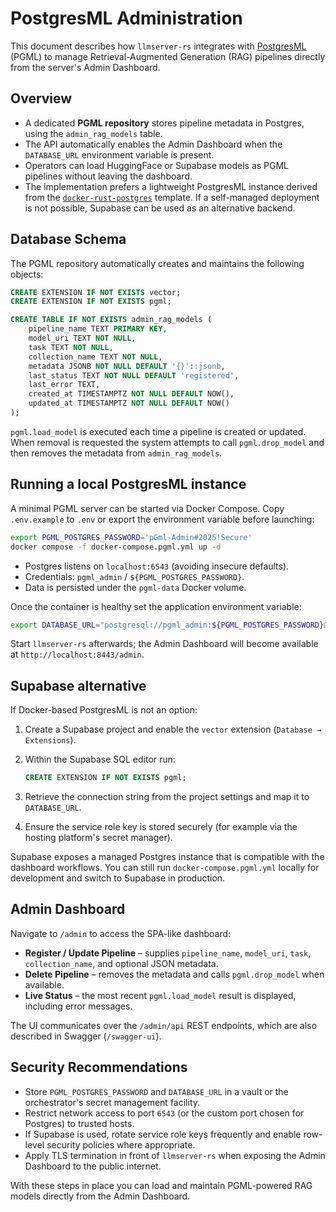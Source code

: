 # PostgresML Administration

This document describes how `llmserver-rs` integrates with [PostgresML](https://postgresml.org/) (PGML) to manage Retrieval-Augmented Generation (RAG) pipelines directly from the server's Admin Dashboard.

## Overview

* A dedicated **PGML repository** stores pipeline metadata in Postgres, using the `admin_rag_models` table.
* The API automatically enables the Admin Dashboard when the `DATABASE_URL` environment variable is present.
* Operators can load HuggingFace or Supabase models as PGML pipelines without leaving the dashboard.
* The implementation prefers a lightweight PostgresML instance derived from the [`docker-rust-postgres`](https://github.com/docker/docker-rust-postgres/) template. If a self-managed deployment is not possible, Supabase can be used as an alternative backend.

## Database Schema

The PGML repository automatically creates and maintains the following objects:

```sql
CREATE EXTENSION IF NOT EXISTS vector;
CREATE EXTENSION IF NOT EXISTS pgml;

CREATE TABLE IF NOT EXISTS admin_rag_models (
    pipeline_name TEXT PRIMARY KEY,
    model_uri TEXT NOT NULL,
    task TEXT NOT NULL,
    collection_name TEXT NOT NULL,
    metadata JSONB NOT NULL DEFAULT '{}'::jsonb,
    last_status TEXT NOT NULL DEFAULT 'registered',
    last_error TEXT,
    created_at TIMESTAMPTZ NOT NULL DEFAULT NOW(),
    updated_at TIMESTAMPTZ NOT NULL DEFAULT NOW()
);
```

`pgml.load_model` is executed each time a pipeline is created or updated. When removal is requested the system attempts to call `pgml.drop_model` and then removes the metadata from `admin_rag_models`.

## Running a local PostgresML instance

A minimal PGML server can be started via Docker Compose. Copy `.env.example` to `.env` or export the environment variable before launching:

```bash
export PGML_POSTGRES_PASSWORD='pGml-Admin#2025!Secure'
docker compose -f docker-compose.pgml.yml up -d
```

* Postgres listens on `localhost:6543` (avoiding insecure defaults).
* Credentials: `pgml_admin` / `${PGML_POSTGRES_PASSWORD}`.
* Data is persisted under the `pgml-data` Docker volume.

Once the container is healthy set the application environment variable:

```bash
export DATABASE_URL="postgresql://pgml_admin:${PGML_POSTGRES_PASSWORD}@localhost:6543/pgml"
```

Start `llmserver-rs` afterwards; the Admin Dashboard will become available at `http://localhost:8443/admin`.

## Supabase alternative

If Docker-based PostgresML is not an option:

1. Create a Supabase project and enable the `vector` extension (`Database → Extensions`).
2. Within the Supabase SQL editor run:

   ```sql
   CREATE EXTENSION IF NOT EXISTS pgml;
   ```

3. Retrieve the connection string from the project settings and map it to `DATABASE_URL`.
4. Ensure the service role key is stored securely (for example via the hosting platform's secret manager).

Supabase exposes a managed Postgres instance that is compatible with the dashboard workflows. You can still run `docker-compose.pgml.yml` locally for development and switch to Supabase in production.

## Admin Dashboard

Navigate to `/admin` to access the SPA-like dashboard:

* **Register / Update Pipeline** – supplies `pipeline_name`, `model_uri`, `task`, `collection_name`, and optional JSON metadata.
* **Delete Pipeline** – removes the metadata and calls `pgml.drop_model` when available.
* **Live Status** – the most recent `pgml.load_model` result is displayed, including error messages.

The UI communicates over the `/admin/api` REST endpoints, which are also described in Swagger (`/swagger-ui`).

## Security Recommendations

* Store `PGML_POSTGRES_PASSWORD` and `DATABASE_URL` in a vault or the orchestrator's secret management facility.
* Restrict network access to port `6543` (or the custom port chosen for Postgres) to trusted hosts.
* If Supabase is used, rotate service role keys frequently and enable row-level security policies where appropriate.
* Apply TLS termination in front of `llmserver-rs` when exposing the Admin Dashboard to the public internet.

With these steps in place you can load and maintain PGML-powered RAG models directly from the Admin Dashboard.

